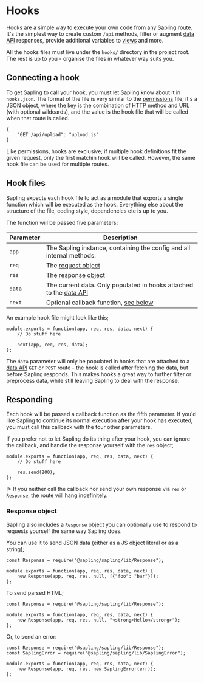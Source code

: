 # Hooks

Hooks are a simple way to execute your own code from any Sapling route.  It's the simplest way to create custom `/api` methods, filter or augment [data API](/data) responses, provide additional variables to [views](/views) and more.

All the hooks files must live under the `hooks/` directory in the project root.  The rest is up to you - organise the files in whatever way suits you.


## Connecting a hook

To get Sapling to call your hook, you must let Sapling know about it in `hooks.json`.  The format of the file is very similar to the [permissions](/permissions#defining-permissions) file; it's a JSON object, where the key is the combination of HTTP method and URL (with optional wildcards), and the value is the hook file that will be called when that route is called.

    {
        "GET /api/upload": "upload.js" 
    }

Like permissions, hooks are exclusive; if multiple hook definitions fit the given request, only the first matchin hook will be called.  However, the same hook file can be used for multiple routes.


## Hook files

Sapling expects each hook file to act as a module that exports a single function which will be executed as the hook.  Everything else about the structure of the file, coding style, dependencies etc is up to you.

The function will be passed five parameters;

| Parameter  | Description                                                                   |
|------------|-------------------------------------------------------------------------------|
| `app`      | The Sapling instance, containing the config and all internal methods.         |
| `req`      | The [request object](https://expressjs.com/en/api.html#req)                   |
| `res`      | The [response object](https://expressjs.com/en/api.html#res)                  |
| `data`     | The current data.  Only populated in hooks attached to the [data API](/data)  |
| `next`     | Optional callback function, [see below](#responding)                          |

An example hook file might look like this;

    module.exports = function(app, req, res, data, next) {
        // Do stuff here

        next(app, req, res, data);
    };

The `data` parameter will only be populated in hooks that are attached to a [data API](/data) `GET` or `POST` route - the hook is called after fetching the data, but before Sapling responds.  This makes hooks a great way to further filter or preprocess data, while still leaving Sapling to deal with the response.


## Responding

Each hook will be passed a callback function as the fifth parameter.  If you'd like Sapling to continue its normal execution after your hook has executed, you must call this callback with the four other parameters.

If you prefer not to let Sapling do its thing after your hook, you can ignore the callback, and handle the response yourself with the `res` object;

    module.exports = function(app, req, res, data, next) {
        // Do stuff here

        res.send(200);
    };

!> If you neither call the callback nor send your own response via `res` or `Response`, the route will hang indefinitely.

### Response object

Sapling also includes a `Response` object you can optionally use to respond to requests yourself the same way Sapling does.

You can use it to send JSON data (either as a JS object literal or as a string);

    const Response = require("@sapling/sapling/lib/Response");

    module.exports = function(app, req, res, data, next) {
        new Response(app, req, res, null, [{"foo": "bar"}]);
    };

To send parsed HTML;

    const Response = require("@sapling/sapling/lib/Response");

    module.exports = function(app, req, res, data, next) {
        new Response(app, req, res, null, "<strong>Hello</strong>");
    };

Or, to send an error:

    const Response = require("@sapling/sapling/lib/Response");
    const SaplingError = require("@sapling/sapling/lib/SaplingError");

    module.exports = function(app, req, res, data, next) {
        new Response(app, req, res, new SaplingError(err));
    };
